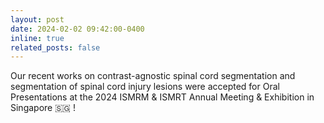 ```yaml
---
layout: post
date: 2024-02-02 09:42:00-0400
inline: true
related_posts: false
---
```


Our recent works on contrast-agnostic spinal cord segmentation and segmentation of spinal cord injury lesions were accepted for Oral Presentations at the 2024 ISMRM & ISMRT Annual Meeting & Exhibition in Singapore :singapore: ! 
<!-- Thanks to my amazing co-authors Sandrine Bédard and Jan Valošek for their hard work! -->
